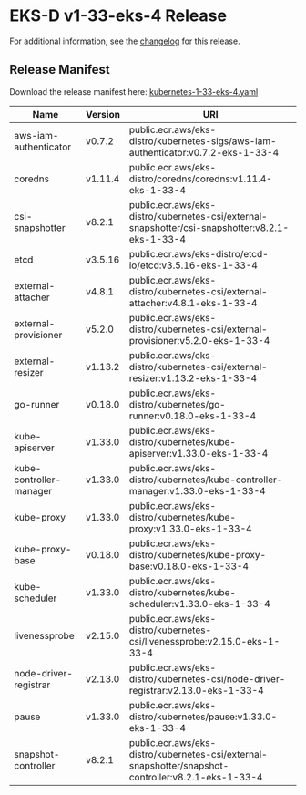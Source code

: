 # EKS-D v1-33-eks-4 Release

For additional information, see the [changelog](CHANGELOG-v1-33-eks-4.md) for this release.

## Release Manifest

Download the release manifest here: [kubernetes-1-33-eks-4.yaml](https://distro.eks.amazonaws.com/kubernetes-1-33/kubernetes-1-33-eks-4.yaml)

| Name | Version | URI |
|------|---------|-----|
| aws-iam-authenticator | v0.7.2 | public.ecr.aws/eks-distro/kubernetes-sigs/aws-iam-authenticator:v0.7.2-eks-1-33-4 |
| coredns | v1.11.4 | public.ecr.aws/eks-distro/coredns/coredns:v1.11.4-eks-1-33-4 |
| csi-snapshotter | v8.2.1 | public.ecr.aws/eks-distro/kubernetes-csi/external-snapshotter/csi-snapshotter:v8.2.1-eks-1-33-4 |
| etcd | v3.5.16 | public.ecr.aws/eks-distro/etcd-io/etcd:v3.5.16-eks-1-33-4 |
| external-attacher | v4.8.1 | public.ecr.aws/eks-distro/kubernetes-csi/external-attacher:v4.8.1-eks-1-33-4 |
| external-provisioner | v5.2.0 | public.ecr.aws/eks-distro/kubernetes-csi/external-provisioner:v5.2.0-eks-1-33-4 |
| external-resizer | v1.13.2 | public.ecr.aws/eks-distro/kubernetes-csi/external-resizer:v1.13.2-eks-1-33-4 |
| go-runner | v0.18.0 | public.ecr.aws/eks-distro/kubernetes/go-runner:v0.18.0-eks-1-33-4 |
| kube-apiserver | v1.33.0 | public.ecr.aws/eks-distro/kubernetes/kube-apiserver:v1.33.0-eks-1-33-4 |
| kube-controller-manager | v1.33.0 | public.ecr.aws/eks-distro/kubernetes/kube-controller-manager:v1.33.0-eks-1-33-4 |
| kube-proxy | v1.33.0 | public.ecr.aws/eks-distro/kubernetes/kube-proxy:v1.33.0-eks-1-33-4 |
| kube-proxy-base | v0.18.0 | public.ecr.aws/eks-distro/kubernetes/kube-proxy-base:v0.18.0-eks-1-33-4 |
| kube-scheduler | v1.33.0 | public.ecr.aws/eks-distro/kubernetes/kube-scheduler:v1.33.0-eks-1-33-4 |
| livenessprobe | v2.15.0 | public.ecr.aws/eks-distro/kubernetes-csi/livenessprobe:v2.15.0-eks-1-33-4 |
| node-driver-registrar | v2.13.0 | public.ecr.aws/eks-distro/kubernetes-csi/node-driver-registrar:v2.13.0-eks-1-33-4 |
| pause | v1.33.0 | public.ecr.aws/eks-distro/kubernetes/pause:v1.33.0-eks-1-33-4 |
| snapshot-controller | v8.2.1 | public.ecr.aws/eks-distro/kubernetes-csi/external-snapshotter/snapshot-controller:v8.2.1-eks-1-33-4 |
